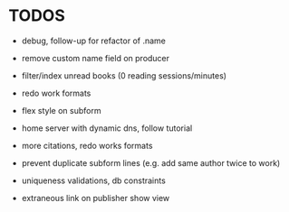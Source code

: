 # TODOS

- debug, follow-up for refactor of .name

- remove custom name field on producer

- filter/index unread books (0 reading sessions/minutes)

- redo work formats

- flex style on subform

- home server with dynamic dns, follow tutorial

- more citations, redo works formats

- prevent duplicate subform lines (e.g. add same author twice to work)

- uniqueness validations, db constraints

- extraneous link on publisher show view
